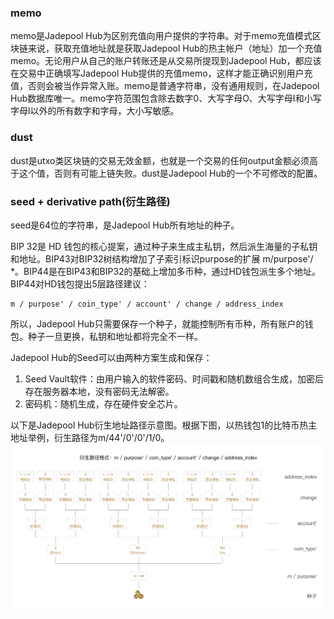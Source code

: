 ### memo
memo是Jadepool Hub为区别充值向用户提供的字符串。对于memo充值模式区块链来说，获取充值地址就是获取Jadepool Hub的热主帐户（地址）加一个充值memo。无论用户从自己的账户转账还是从交易所提现到Jadepool Hub，都应该在交易中正确填写Jadepool Hub提供的充值memo，这样才能正确识别用户充值，否则会被当作异常入账。memo是普通字符串，没有通用规则，在Jadepool Hub数据库唯一。memo字符范围包含除去数字0、大写字母O、大写字母I和小写字母l以外的所有数字和字母，大小写敏感。 

### dust
dust是utxo类区块链的交易无效金额，也就是一个交易的任何output金额必须高于这个值，否则有可能上链失败。dust是Jadepool Hub的一个不可修改的配置。

### seed + derivative path(衍生路径)
seed是64位的字符串，是Jadepool Hub所有地址的种子。

BIP 32是 HD 钱包的核心提案，通过种子来生成主私钥，然后派生海量的子私钥和地址。BIP43对BIP32树结构增加了子索引标识purpose的扩展 m/purpose'/ *。BIP44是在BIP43和BIP32的基础上增加多币种，通过HD钱包派生多个地址。BIP44对HD钱包提出5层路径建议：
```
m / purpose' / coin_type' / account' / change / address_index
```
所以，Jadepool Hub只需要保存一个种子，就能控制所有币种，所有账户的钱包。种子一旦更换，私钥和地址都将完全不一样。

Jadepool Hub的Seed可以由两种方案生成和保存：
1. Seed Vault软件：由用户输入的软件密码、时间戳和随机数组合生成，加密后存在服务器本地，没有密码无法解密。
2. 密码机：随机生成，存在硬件安全芯片。

以下是Jadepool Hub衍生地址路径示意图。根据下图，以热钱包1的比特币热主地址举例，衍生路径为m/44'/0'/0'/1/0。
![](image/derive-addr.png)